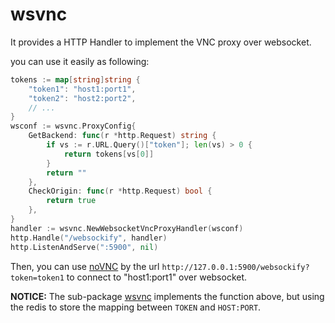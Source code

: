 # wsvnc

It provides a HTTP Handler to implement the VNC proxy over websocket.

you can use it easily as following:

```go
tokens := map[string]string {
	"token1": "host1:port1",
	"token2": "host2:port2",
	// ...
}
wsconf := wsvnc.ProxyConfig{
	GetBackend: func(r *http.Request) string {
		if vs := r.URL.Query()["token"]; len(vs) > 0 {
			return tokens[vs[0]]
		}
		return ""
	},
	CheckOrigin: func(r *http.Request) bool {
		return true
	},
}
handler := wsvnc.NewWebsocketVncProxyHandler(wsconf)
http.Handle("/websockify", handler)
http.ListenAndServe(":5900", nil)
```

Then, you can use [noVNC](https://github.com/novnc/noVNC) by the url `http://127.0.0.1:5900/websockify?token=token1` to connect to "host1:port1" over websocket.

**NOTICE:** The sub-package [wsvnc](https://github.com/xgfone/wsvnc/tree/master/wsvnc) implements the function above, but using the redis to store the mapping between `TOKEN` and `HOST:PORT`.
